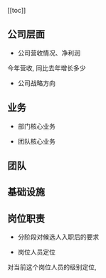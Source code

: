 [[toc]]

## 公司层面

- 公司营收情况、净利润

今年营收, 同比去年增长多少

- 公司战略方向

## 业务

- 部门核心业务

- 团队核心业务

## 团队

## 基础设施

## 岗位职责

- 分阶段对候选人入职后的要求

- 岗位人员定位

对当前这个岗位人员的级别定位,

